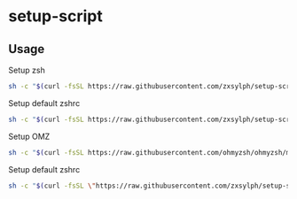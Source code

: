# setup-script


## Usage

Setup zsh
```bash
sh -c "$(curl -fsSL https://raw.githubusercontent.com/zxsylph/setup-script/main/setup-zsh.sh?$(date +%s))"
```

Setup default zshrc
```bash
sh -c "$(curl -fsSL https://raw.githubusercontent.com/zxsylph/setup-script/main/setup-default-zsh.sh)"
```

Setup OMZ
```bash
sh -c "$(curl -fsSL https://raw.githubusercontent.com/ohmyzsh/ohmyzsh/master/tools/install.sh)"
```


Setup default zshrc
```bash
sh -c "$(curl -fsSL \"https://raw.githubusercontent.com/zxsylph/setup-script/main/setup-default-zsh.sh?$(date +%s)\")"
```

